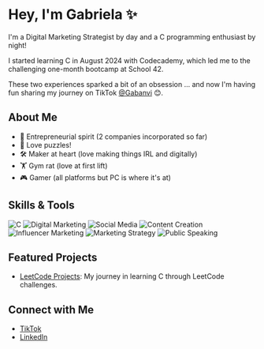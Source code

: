 # Hey, I'm Gabriela ✨

I'm a Digital Marketing Strategist by day and a C programming enthusiast by night!  

I started learning C in August 2024 with Codecademy, which led me to the challenging one-month bootcamp at School 42.

These two experiences sparked a bit of an obsession ... and now I'm having fun sharing my journey on TikTok [@Gabanvi](https://www.tiktok.com/@gabanvi) 😊.

## About Me
- 💼 Entrepreneurial spirit (2 companies incorporated so far)
- 🧠 Love puzzles! 
- 🛠️ Maker at heart (love making things IRL and digitally)
- 🏋️ Gym rat (love at first lift)
- 🎮 Gamer (all platforms but PC is where it's at)


## Skills & Tools
![C](https://img.shields.io/badge/-C-00599C?logo=c&logoColor=white)
![Digital Marketing](https://img.shields.io/badge/-Digital%20Marketing-blue)
![Social Media](https://img.shields.io/badge/-Social%20Media-1DA1F2?logo=twitter&logoColor=white)
![Content Creation](https://img.shields.io/badge/-Content%20Creation-FF4500?logo=youtube&logoColor=white)
![Influencer Marketing](https://img.shields.io/badge/-Influencer%20Marketing-E4405F?logo=instagram&logoColor=white)
![Marketing Strategy](https://img.shields.io/badge/-Marketing%20Strategy-2C3E50?logo=slideshare&logoColor=white)
![Public Speaking](https://img.shields.io/badge/-Public%20Speaking-8E44AD?logo=mic&logoColor=white)


## Featured Projects
- [LeetCode Projects](https://github.com/Gabanvi/LeetCode-Projects): My journey in learning C through LeetCode challenges.

## Connect with Me
- [TikTok](https://www.tiktok.com/@gabanvi)
- [LinkedIn](https://www.linkedin.com/in/gabriela-antunes/)
